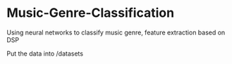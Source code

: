 # Music-Genre-Classification
Using neural networks to classify music genre, feature extraction based on DSP 

Put the data into /datasets
